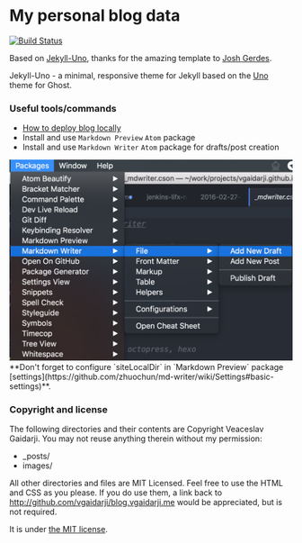 # My personal blog data
[![Build Status](https://travis-ci.org/vgaidarji/vgaidarji.github.io.svg?branch=master)](https://travis-ci.org/vgaidarji/vgaidarji.github.io)

Based on [Jekyll-Uno](https://github.com/joshgerdes/jekyll-uno), thanks for the amazing template to [Josh Gerdes](https://github.com/joshgerdes).

Jekyll-Uno - a minimal, responsive theme for Jekyll based on the [Uno](https://github.com/daleanthony/Uno) theme for Ghost.

### Useful tools/commands

- [How to deploy blog locally](https://github.com/joshgerdes/jekyll-uno#install-and-test)
- Install and use `Markdown Preview` `Atom` package
- Install and use `Markdown Writer` `Atom` package for drafts/post creation
<img src="/images/markdown-writer.png" alt="markdown-writer package"/>
**Don't forget to configure `siteLocalDir` in `Markdown Preview` package  [settings](https://github.com/zhuochun/md-writer/wiki/Settings#basic-settings)**.

### Copyright and license

The following directories and their contents are Copyright Veaceslav Gaidarji. You may not reuse anything therein without my permission:

* _posts/
* images/

All other directories and files are MIT Licensed. Feel free to use the HTML and CSS as you please. If you do use them, a link back to http://github.com/vgaidarji/blog.vgaidarji.me would be appreciated, but is not required.

It is under [the MIT license](/LICENSE).
